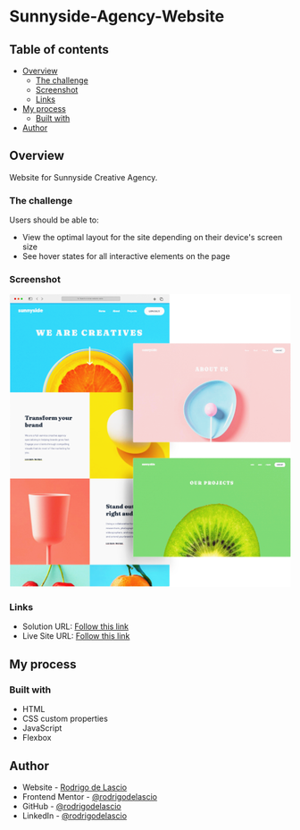 # Sunnyside-Agency-Website

## Table of contents

- [Overview](#overview)
  - [The challenge](#the-challenge)
  - [Screenshot](#screenshot)
  - [Links](#links)
- [My process](#my-process)
  - [Built with](#built-with)
- [Author](#author)

## Overview

Website for Sunnyside Creative Agency.

### The challenge

Users should be able to:

- View the optimal layout for the site depending on their device's screen size
- See hover states for all interactive elements on the page

### Screenshot

![](./images/sunnyside-website-mockup.png)

### Links

- Solution URL: [Follow this link](https://www.frontendmentor.io/solutions/sunnyside-creative-agency-landing-page-nqqAl377Pq)
- Live Site URL: [Follow this link](https://rodrigodelascio.github.io/Sunnyside-Agency-Website/)

## My process

### Built with

- HTML
- CSS custom properties
- JavaScript
- Flexbox

## Author

- Website - [Rodrigo de Lascio](https://rodrigodelascio.co.uk/)
- Frontend Mentor - [@rodrigodelascio](https://www.frontendmentor.io/profile/rodrigodelascio)
- GitHub - [@rodrigodelascio](https://github.com/rodrigodelascio)
- LinkedIn - [@rodrigodelascio](https://www.linkedin.com/in/rodrigo-de-lascio/)
